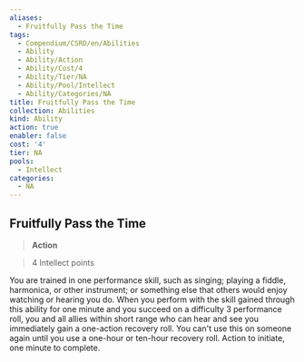 ```yaml
---
aliases:
  - Fruitfully Pass the Time
tags:
  - Compendium/CSRD/en/Abilities
  - Ability
  - Ability/Action
  - Ability/Cost/4
  - Ability/Tier/NA
  - Ability/Pool/Intellect
  - Ability/Categories/NA
title: Fruitfully Pass the Time
collection: Abilities
kind: Ability
action: true
enabler: false
cost: '4'
tier: NA
pools:
  - Intellect
categories:
  - NA
---
```

## Fruitfully Pass the Time    
>**Action**    
>4 Intellect points  
    
You are trained in one performance skill, such as singing; playing a fiddle, harmonica, or other instrument; or something else that others would enjoy watching or hearing you do. When you perform with the skill gained through this ability for one minute and you succeed on a difficulty 3 performance roll, you and all allies within short range who can hear and see you immediately gain a one-action recovery roll. You can't use this on someone again until you use a one-hour or ten-hour recovery roll. Action to initiate, one minute to complete.